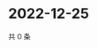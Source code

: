 # 2022-12-25

共 0 条

<!-- BEGIN WEIBO -->
<!-- 最后更新时间 Sun Dec 25 2022 05:10:52 GMT+0800 (China Standard Time) -->

<!-- END WEIBO -->
